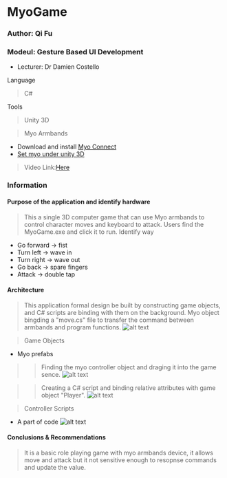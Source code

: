 # MyoGame
### Author: Qi Fu
### Modeul: Gesture Based UI Development
* Lecturer: Dr Damien Costello

Language
> C#

Tools
> Unity 3D

> Myo Armbands
* Download and install [Myo Connect](https://www.myo.com/start)
* [Set myo under unity 3D](http://developerblog.myo.com/setting-myo-package-unity/)

> Video Link:[Here](https://youtu.be/JNbz1E8cD7o)
### Information
#### Purpose of the application and identify hardware
> This a single 3D computer game that can use Myo armbands to control character moves and keyboard to attack.
> Users find the MyoGame.exe and click it to run.
> Identify way
* Go forward -> fist
* Turn left -> wave in
* Turn right -> wave out
* Go back -> spare fingers
* Attack -> double tap


#### Architecture
> This application formal design be built by constructing game objects, and C# scripts are binding with them on the background.
> Myo object bingding a "move.cs" file to transfer the command between armbands and program functions.
![alt text](https://user-images.githubusercontent.com/24989456/39327714-b327e742-4990-11e8-890f-a43e48939acb.png)

> Game Objects
* Myo prefabs
>> Finding the myo controller object and draging it into the game sence.
![alt text](https://user-images.githubusercontent.com/24989456/39153714-d31c3a2a-4743-11e8-951c-6d457d38c777.png)

>> Creating a C# script and binding relative attributes with game object "Player".
![alt text](https://user-images.githubusercontent.com/24989456/39153742-f05b8d8e-4743-11e8-914d-c9f9e5868a0d.png)

> Controller Scripts
* A part of code 
![alt text](https://user-images.githubusercontent.com/24989456/38523360-242a387e-3c43-11e8-8cda-cd8088f519a3.png)


#### Conclusions & Recommendations
> It is a basic role playing game with myo armbands device, it allows move and attack but it not sensitive enough to resopnse commands and update the value. 
